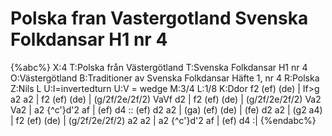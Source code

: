 # Polska fran Vastergotland Svenska Folkdansar H1 nr 4

{%abc%}
X:4
T:Polska från Västergötland
T:Svenska Folkdansar H1 nr 4
O:Västergötland
B:Traditioner av Svenska Folkdansar Häfte 1, nr 4
R:Polska
Z:Nils L
U:I=invertedturn
U:V = wedge
M:3/4
L:1/8
K:Ddor
f2 (ef) (de) | If>g a2 a2 | f2 (ef) (de) | (g/2f/2e/2f/2) VaVf d2 |
f2 (ef) (de) | (g/2f/2e/2f/2) Va2 Va2 | a2 {^c'}d'2 af | (ef) d4 ::
(ef) d2 a2 | (ga) (ef) (de) | (fe) d2 a2 | (g2 a4) |
f2 (ef) (de) | (g/2f/2e/2f/2) a2 a2 | a2 {^c'}d'2 af | (ef) d4 :|
{%endabc%}
